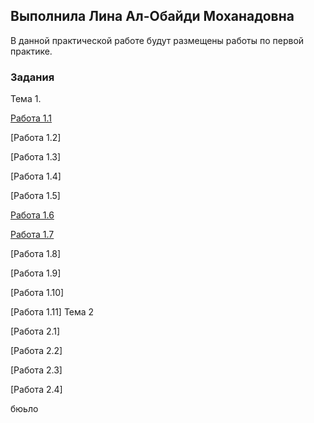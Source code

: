 ## Выполнила Лина Ал-Обайди Моханадовна

В данной практической работе будут размещены работы по первой практике.
### Задания

Тема 1.


[Работа 1.1](https://github.com/Lina-Al/-practiceLina1.github.io/blob/gh-pages/%D0%9D%D0%BE%D0%B2%D1%8B%D0%B9%20%D0%B4%D0%BE%D0%BA%D1%83%D0%BC%D0%B5%D0%BD%D1%82.pdf)

[Работа 1.2]

[Работа 1.3]

[Работа 1.4]

[Работа 1.5]

[Работа 1.6](https://kubts.ru/dokumenty/obraztsy-dokumentov-po-okhrane-truda/obuchenie-po-okhrane-truda/instruktsii-po-okhrane-truda/instruktsiya-po-okhrane-truda-dlya-programmista/)

[Работа 1.7](http://www.consultant.ru/document/cons_doc_LAW_58804/)

[Работа 1.8]

[Работа 1.9]

[Работа 1.10]

[Работа 1.11]
Тема 2

[Работа 2.1]

[Работа 2.2]

[Работа 2.3]

[Работа 2.4]

бюьло

```markdohttps://lina-al.github.io/-practiceLina1.github.io/



